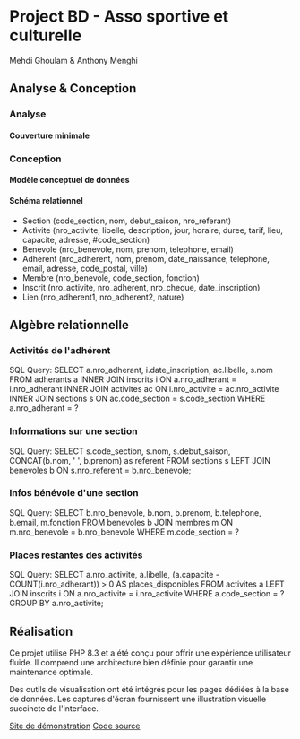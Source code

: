 # Project BD - Asso sportive et culturelle
Mehdi Ghoulam & Anthony Menghi

## Analyse & Conception

### Analyse
#### Couverture minimale

### Conception
#### Modèle conceptuel de données

#### Schéma relationnel
- Section (code_section, nom, debut_saison, nro_referant)
- Activite (nro_activite, libelle, description, jour, horaire, duree, tarif, lieu, capacite, adresse, #code_section)
- Benevole (nro_benevole, nom, prenom, telephone, email)
- Adherent (nro_adherent, nom, prenom, date_naissance, telephone, email, adresse, code_postal, ville)
- Membre (nro_benevole, code_section, fonction)
- Inscrit (nro_activite, nro_adherent, nro_cheque, date_inscription)
- Lien (nro_adherent1, nro_adherent2, nature)

## Algèbre relationnelle

### Activités de l'adhérent
SQL Query: SELECT a.nro_adherant, i.date_inscription, ac.libelle, s.nom FROM adherants a INNER JOIN inscrits i ON a.nro_adherant = i.nro_adherant INNER JOIN activites ac ON i.nro_activite = ac.nro_activite INNER JOIN sections s ON ac.code_section = s.code_section WHERE a.nro_adherant = ?

### Informations sur une section
SQL Query: SELECT s.code_section, s.nom, s.debut_saison, CONCAT(b.nom, ' ', b.prenom) as referent FROM sections s LEFT JOIN benevoles b ON s.nro_referent = b.nro_benevole;

### Infos bénévole d'une section
SQL Query: SELECT b.nro_benevole, b.nom, b.prenom, b.telephone, b.email, m.fonction FROM benevoles b JOIN membres m ON m.nro_benevole = b.nro_benevole WHERE m.code_section = ?

### Places restantes des activités
SQL Query: SELECT a.nro_activite, a.libelle, (a.capacite - COUNT(i.nro_adherant)) > 0 AS places_disponibles FROM activites a LEFT JOIN inscrits i ON a.nro_activite = i.nro_activite WHERE a.code_section = ? GROUP BY a.nro_activite;

## Réalisation

Ce projet utilise PHP 8.3 et a été conçu pour offrir une expérience utilisateur fluide. Il comprend une architecture bien définie pour garantir une maintenance optimale.

Des outils de visualisation ont été intégrés pour les pages dédiées à la base de données. Les captures d'écran fournissent une illustration visuelle succincte de l'interface.

[Site de démonstration](https://www.gelk.fr/project-bd/)
[Code source](https://github.com/gmed2b/php-db-project)
